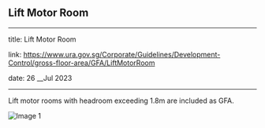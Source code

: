 ## Lift Motor Room
---
title: Lift Motor Room

link: https://www.ura.gov.sg/Corporate/Guidelines/Development-Control/gross-floor-area/GFA/LiftMotorRoom

date: 26 __Jul 2023

---


Lift motor rooms with headroom exceeding 1.8m are included as GFA.

![Image 1](https://www.ura.gov.sg/-/media/Corporate/Guidelines/Development-control/GFA/GFA-12A-Motor-Room-sectionfinal.jpg?h=503&w=800)





